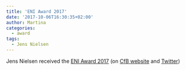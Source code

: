 ```yaml
---
title: 'ENI Award 2017'
date: '2017-10-06T16:30:35+02:00'
author: Martina
categories:
  - award
tags:
  - Jens Nielsen
---
```

Jens Nielsen received the [ENI Award 2017](https://www.eni.com/en_IT/innovation/eni-award.page) (on [CfB website](http://www.biosustain.dtu.dk/english/nyhedsbase/nyhed?id=F37EC1FC-BF89-4584-9F51-11F7B2D45A59) and [Twitter](https://twitter.com/AmbasciatadiSve/status/915933827444412421?ref_src=twsrc%5Etfw))
